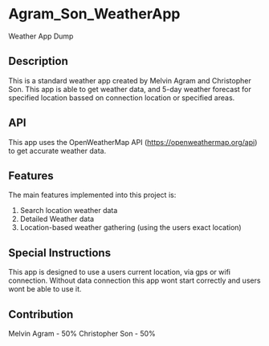 # Agram_Son_WeatherApp
Weather App Dump

## Description
This is a standard weather app created by Melvin Agram and Christopher Son. This app is able to get weather data, and 5-day weather forecast for specified location bassed on connection location or specified areas. 

## API
This app uses the OpenWeatherMap API (https://openweathermap.org/api) to get accurate weather data.

## Features
The main features implemented into this project is:
1. Search location weather data
2. Detailed Weather data
3. Location-based weather gathering (using the users exact location)

## Special Instructions
This app is designed to use a users current location, via gps or wifi connection. Without data connection this app wont start correctly and users wont be able to use it. 

## Contribution
Melvin Agram - 50%
Christopher Son - 50%
